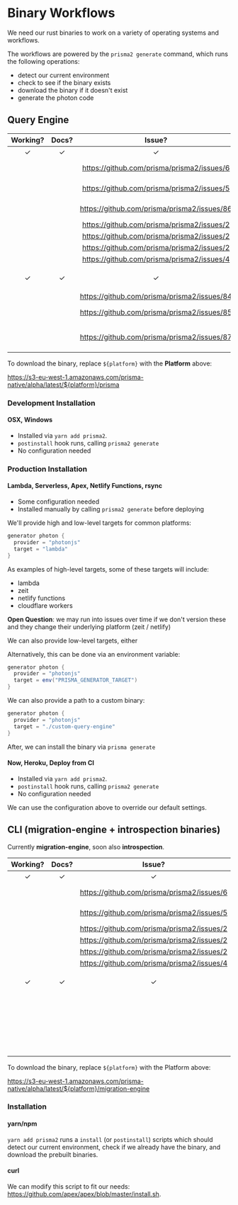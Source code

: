 # Binary Workflows

We need our rust binaries to work on a variety of operating systems and workflows.

The workflows are powered by the `prisma2 generate` command, which runs the following operations:

- detect our current environment
- check to see if the binary exists
- download the binary if it doesn't exist
- generate the photon code

## Query Engine

| **Working?** | **Docs?** |                 **Issue?**                  |       **Target**       | **Platform** |          **Notes**           |
| :----------: | :-------: | :-----------------------------------------: | :--------------------: | :----------: | :--------------------------: |
|      ✓       |     ✓     |                      ✓                      |          Mac           |    darwin    |                              |
|              |           | https://github.com/prisma/prisma2/issues/6  |         Lambda         | linux-lambda |                              |
|              |           | https://github.com/prisma/prisma2/issues/5  |        Zeit Now        |  linux-zeit  |                              |
|              |           | https://github.com/prisma/prisma2/issues/86 |   Netlify Functions    |              |                              |
|              |           | https://github.com/prisma/prisma2/issues/2  |         Ubuntu         |              |                              |
|              |           | https://github.com/prisma/prisma2/issues/2  |         Centos         |              |                              |
|              |           | https://github.com/prisma/prisma2/issues/2  |         Alpine         |              |                              |
|              |           | https://github.com/prisma/prisma2/issues/4  |        Windows         |              |                              |
|      ✓       |     ✓     |                      ✓                      |      Code Sandbox      | linux-glibc  | Uses: `node:10.16.0-stretch` |
|              |           | https://github.com/prisma/prisma2/issues/84 |         Heroku         |              |                              |
|              |           | https://github.com/prisma/prisma2/issues/85 |   Cloudflare Workers   |              |                              |
|              |           | https://github.com/prisma/prisma2/issues/87 | Google Cloud Functions |              |                              |

To download the binary, replace `${platform}` with the **Platform** above:

https://s3-eu-west-1.amazonaws.com/prisma-native/alpha/latest/${platform}/prisma

### Development Installation

#### OSX, Windows

- Installed via `yarn add prisma2`.
- `postinstall` hook runs, calling `prisma2 generate`
- No configuration needed

### Production Installation

#### Lambda, Serverless, Apex, Netlify Functions, rsync

- Some configuration needed
- Installed manually by calling `prisma2 generate` before deploying

We'll provide high and low-level targets for common platforms:

```groovy
generator photon {
  provider = "photonjs"
  target = "lambda"
}
```

As examples of high-level targets, some of these targets will include:

- lambda
- zeit
- netlify functions
- cloudflare workers

**Open Question**: we may run into issues over time if we don't version these and they change their underlying platform (zeit / netlify)

We can also provide low-level targets, either

Alternatively, this can be done via an environment variable:

```groovy
generator photon {
  provider = "photonjs"
  target = env("PRISMA_GENERATOR_TARGET")
}
```

We can also provide a path to a custom binary:

```groovy
generator photon {
  provider = "photonjs"
  target = "./custom-query-engine"
}
```

After, we can install the binary via `prisma generate`

#### Now, Heroku, Deploy from CI

- Installed via `yarn add prisma2`.
- `postinstall` hook runs, calling `prisma2 generate`
- No configuration needed

We can use the configuration above to override our default settings.

## CLI (migration-engine + introspection binaries)

Currently **migration-engine**, soon also **introspection**.

| **Working?** | **Docs?** |                 **Issue?**                 |       **Target**       | **Platform** |          **Notes**           |
| :----------: | :-------: | :----------------------------------------: | :--------------------: | :----------: | :--------------------------: |
|      ✓       |     ✓     |                     ✓                      |          Mac           |     mac      |                              |
|              |           | https://github.com/prisma/prisma2/issues/6 |         Lambda         | linux-lambda |                              |
|              |           | https://github.com/prisma/prisma2/issues/5 |        Zeit Now        |  linux-zeit  |                              |
|              |           | https://github.com/prisma/prisma2/issues/2 |         Ubuntu         |              |                              |
|              |           | https://github.com/prisma/prisma2/issues/2 |         Centos         |              |                              |
|              |           | https://github.com/prisma/prisma2/issues/2 |         Alpine         |              |                              |
|              |           | https://github.com/prisma/prisma2/issues/4 |        Windows         |              |                              |
|      ✓       |     ✓     |                     ✓                      |      Code Sandbox      | linux-glibc  | Uses: `node:10.16.0-stretch` |
|              |           |                                            |         Heroku         |              |                              |
|              |           |                                            |      Netlify Fns       |              |                              |
|              |           |                                            | Google Cloud Functions |              |                              |

To download the binary, replace `${platform}` with the Platform above:

https://s3-eu-west-1.amazonaws.com/prisma-native/alpha/latest/${platform}/migration-engine

### Installation

#### yarn/npm

`yarn add prisma2` runs a `install` (or `postinstall`) scripts which should detect our current environment, check if we already have the binary, and download
the prebuilt binaries.

#### curl

We can modify this script to fit our needs: https://github.com/apex/apex/blob/master/install.sh.
